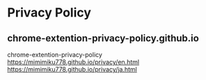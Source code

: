 # Privacy Policy

## chrome-extention-privacy-policy.github.io
chrome-extention-privacy-policy
https://mimimiku778.github.io/privacy/en.html
https://mimimiku778.github.io/privacy/ja.html